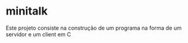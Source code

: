 # minitalk
Este projeto consiste na construção de um programa na forma de um servidor e um client em C
